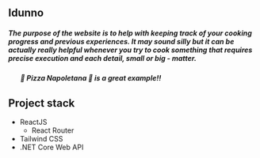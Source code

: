 ## Idunno
##### The purpose of the website is to help with keeping track of your cooking progress and previous experiences. It may sound silly but it can be actually really helpful whenever you try to cook something that requires precise execution and each detail, small or big - matter. <br/>
##### &ensp;&ensp;&ensp; <bold>***:pizza: Pizza Napoletana :pizza: is a great example!!***

## Project stack

+ ReactJS
    - React Router
+ Tailwind CSS
+ .NET Core Web API